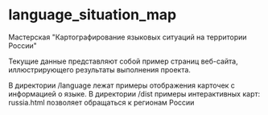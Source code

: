 # language_situation_map
Мастерская "Картографирование языковых ситуаций на территории России"

Текущие данные представляют собой пример страниц веб-сайта, иллюстрирующего результаты выполнения проекта.

В директории /language лежат примеры отображения карточек с информацией о языке.
В директории /dist примеры интерактивных карт: russia.html позволяет обращаться к регионам России
